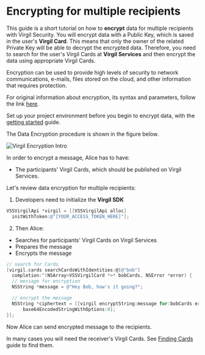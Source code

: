 # Encrypting for multiple recipients

This guide is a short tutorial on how to **encrypt** data for multiple recipients with Virgil Security. You will encrypt data with a Public Key, which is saved in the user's **Virgil Card**. This means that only the owner of the related Private Key will be able to decrypt the encrypted data. Therefore, you need to search for the user's Virgil Cards at **Virgil Services** and then encrypt the data using appropriate Virgil Cards.

Encryption can be used to provide high levels of security to network communications, e-mails, files stored on the cloud, and other information that requires protection.

For original information about encryption, its syntax and parameters, follow the link [here](https://github.com/VirgilSecurity/virgil/blob/wiki/wiki/glossary.md#encryption).

Set up your project environment before you begin to encrypt data, with the [getting started](https://github.com/VirgilSecurity/virgil-sdk-x/blob/docs-review/documentation-objectivec/guides/configuration/client-configuration.md) guide.

The Data Encryption procedure is shown in the figure below.

![Virgil Encryption Intro](https://github.com/VirgilSecurity/virgil-sdk-x/blob/docs-review/documentation-objectivec/img/Encryption_introduction.png "Data encryption")


In order to encrypt a message, Alice has to have:
 - The participants' Virgil Cards, which should be published on Virgil Services.

Let's review data encryption for multiple recipients:

1. Developers need to initialize the **Virgil SDK**

```objectivec
VSSVirgilApi *virgil = [[VSSVirgilApi alloc]
  initWithToken:@"[YOUR_ACCESS_TOKEN_HERE]"];
```

2. Then Alice:


  -  Searches for participants' Virgil Cards on Virgil Services
  -  Prepares the message
  -  Encrypts the message

  ```objectivec
  // search for Cards
  [virgil.cards searchCardsWithIdentities:@[@"bob"]
  	completion:^(NSArray<VSSVirgilCard *>* bobCards, NSError *error) {
  	// message for encryption
  	NSString *message = @"Hey Bob, how's it going?";

  	// encrypt the message
  	NSString *ciphertext = [[virgil encryptString:message for:bobCards error:nil]
  		base64EncodedStringWithOptions:0];
  }];
  ```

Now Alice can send encrypted message to the recipients.

In many cases you will need the receiver's Virgil Cards. See [Finding Cards](https://github.com/VirgilSecurity/virgil-sdk-x/blob/docs-review/documentation-objectivec/guides/virgil-card/finding-card.md) guide to find them.
